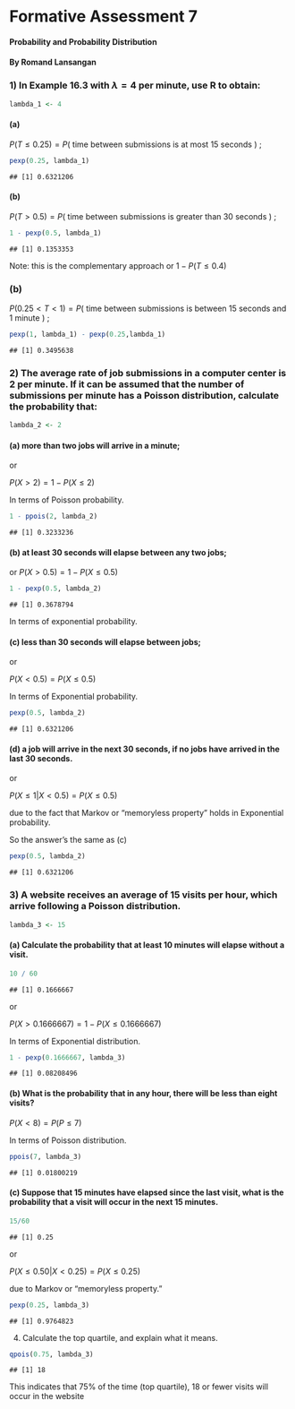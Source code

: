 Formative Assessment 7
================

#### Probability and Probability Distribution

#### By Romand Lansangan

### 1) In Example 16.3 with $\lambda = 4$ per minute, use R to obtain:

``` r
lambda_1 <- 4
```

#### (a)

$P(T \leq 0.25) = P($ time between submissions is at most 15 seconds $)$
;

``` r
pexp(0.25, lambda_1)
```

    ## [1] 0.6321206

#### (b)

$P(T > 0.5) = P($ time between submissions is greater than 30 seconds
$)$ ;

``` r
1 - pexp(0.5, lambda_1)
```

    ## [1] 0.1353353

Note: this is the complementary approach or $1 - P(T \leq 0.4)$

### (b)

$P(0.25 < T < 1) = P($ time between submissions is between 15 seconds
and 1 minute $)$ ;

``` r
pexp(1, lambda_1) - pexp(0.25,lambda_1)
```

    ## [1] 0.3495638

### 2) The average rate of job submissions in a computer center is 2 per minute. If it can be assumed that the number of submissions per minute has a Poisson distribution, calculate the probability that:

``` r
lambda_2 <- 2
```

#### (a) more than two jobs will arrive in a minute;

or

$P(X > 2) = 1 - P(X \leq 2)$

In terms of Poisson probability.

``` r
1 - ppois(2, lambda_2)
```

    ## [1] 0.3233236

#### (b) at least 30 seconds will elapse between any two jobs;

or $P(X > 0.5) = 1 - P(X \leq 0.5)$

``` r
1 - pexp(0.5, lambda_2)
```

    ## [1] 0.3678794

In terms of exponential probability.

#### (c) less than 30 seconds will elapse between jobs;

or

$P(X < 0.5) = P(X \leq 0.5)$

In terms of Exponential probability.

``` r
pexp(0.5, lambda_2)
```

    ## [1] 0.6321206

#### (d) a job will arrive in the next 30 seconds, if no jobs have arrived in the last 30 seconds.

or

$P(X \leq 1 | X < 0.5) = P(X \leq 0.5)$

due to the fact that Markov or “memoryless property” holds in
Exponential probability.

So the answer’s the same as (c)

``` r
pexp(0.5, lambda_2)
```

    ## [1] 0.6321206

### 3) A website receives an average of 15 visits per hour, which arrive following a Poisson distribution.

``` r
lambda_3 <- 15
```

#### (a) Calculate the probability that at least 10 minutes will elapse without a visit.

``` r
10 / 60
```

    ## [1] 0.1666667

or

$P(X > 0.1666667) = 1 - P(X \leq 0.1666667)$

In terms of Exponential distribution.

``` r
1 - pexp(0.1666667, lambda_3)
```

    ## [1] 0.08208496

#### (b) What is the probability that in any hour, there will be less than eight visits?

$P(X < 8) = P(P \leq 7)$

In terms of Poisson distribution.

``` r
ppois(7, lambda_3)
```

    ## [1] 0.01800219

#### (c) Suppose that 15 minutes have elapsed since the last visit, what is the probability that a visit will occur in the next 15 minutes.

``` r
15/60
```

    ## [1] 0.25

or

$P(X \leq 0.50 | X < 0.25) = P(X \leq 0.25)$

due to Markov or “memoryless property.”

``` r
pexp(0.25, lambda_3) 
```

    ## [1] 0.9764823

4)  Calculate the top quartile, and explain what it means.

``` r
qpois(0.75, lambda_3)
```

    ## [1] 18

This indicates that 75% of the time (top quartile), 18 or fewer visits
will occur in the website
